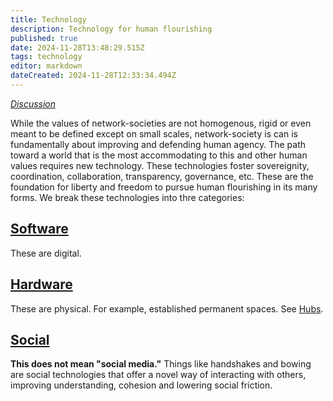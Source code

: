```yaml
---
title: Technology
description: Technology for human flourishing
published: true
date: 2024-11-28T13:48:29.515Z
tags: technology
editor: markdown
dateCreated: 2024-11-28T12:33:34.494Z
---
```


*[Discussion](https://forum.sove.re/forum/category/6/technology)*

While the values of network-societies are not homogenous, rigid or even meant to be defined except on small scales, network-society is can is fundamentally about improving and defending human agency. The path toward a world that is the most accommodating to this and other human values requires new technology. These technologies foster sovereignity, coordination, collaboration, transparency, governance, etc. These are the foundation for liberty and freedom to pursue human flourishing in its many forms. We break these technologies into thre categories:


## [Software](/Technology/Software)
These are digital.

## [Hardware](/Technology/Hardware)
These are physical. For example, established permanent spaces. See [Hubs](/Technology/Hardware/Hubs).

## [Social](/Technology/Social)
**This does not mean "social media."** Things like handshakes and bowing are social technologies that offer a novel way of interacting with others, improving understanding, cohesion and lowering social friction.